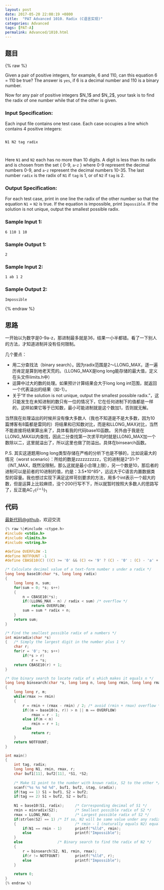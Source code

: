 ```yaml
---
layout: post
date: 2017-05-20 22:08:19 +0800
title:  "PAT Advanced 1010. Radix (C语言实现)"
categories: Advanced
tags: [PAT-A]
permalink: Advanced/1010.html
---
```


## 题目

{% raw %}<div class="ques-view"><p>Given a pair of positive integers, for example, 6 and 110, can this equation 6 = 110 be true?  The answer is <code>yes</code>, if 6 is a decimal number and 110 is a binary number.</p>
<p>Now for any pair of positive integers <span>$N_1$</span> and <span>$N_2$</span>, your task is to find the radix of one number while that of the other is given.</p>
<h3 id="input-specification-">Input Specification:</h3>
<p>Each input file contains one test case. Each case occupies a line which contains 4 positive integers:</p>
<pre><code>
N1 N2 tag radix

</code></pre><p>Here <code>N1</code> and <code>N2</code> each has no more than 10 digits.  A digit is less than its radix and is chosen from the set { 0-9, <code>a</code>-<code>z</code> } where 0-9 represent the decimal numbers 0-9, and <code>a</code>-<code>z</code> represent the decimal numbers 10-35.  The last number <code>radix</code> is the radix of <code>N1</code> if <code>tag</code> is 1, or of <code>N2</code> if <code>tag</code> is 2.</p>
<h3 id="output-specification-">Output Specification:</h3>
<p>For each test case, print in one line the radix of the other number so that the equation <code>N1</code> = <code>N2</code> is true.  If the equation is impossible, print <code>Impossible</code>.  If the solution is not unique, output the smallest possible radix.</p>
<h3 id="sample-input-1-">Sample Input 1:</h3>
<pre><code class="lang-in">6 110 1 10
</code></pre>
<h3 id="sample-output-1-">Sample Output 1:</h3>
<pre><code class="lang-out">2
</code></pre>
<h3 id="sample-input-2-">Sample Input 2:</h3>
<pre><code class="lang-in">1 ab 1 2
</code></pre>
<h3 id="sample-output-2-">Sample Output 2:</h3>
<pre><code class="lang-out">Impossible
</code></pre>
</div>{% endraw %}

## 思路

一开始以为数字是0-9a-z，那进制最多就是36，结果一小半都错。看了一下别人的方法，才知道进制并没有任何限制。

几个要点：
- 用二分查找法（binary search）。因为radix范围是2～LLONG_MAX，逐一遍历肯定是算到地老天荒的。（LLONG_MAX是long long能存储的最大值，定义在头文件limits.h中）
- 运算中过大的数的处理。如果预计计算结果会大于long long int范围，就返回一个代表溢出的结果（如-1）。
- 关于“If the solution is not unique, output the smallest possible radix.”，这只能发生在未知进制的数只有一位的情况下，它在任何进制下的值都是一样的，这样如果它等于已知数，最小可能进制就是这个数加1，否则就无解。

当然我在处理溢出的时候并没有像大多数人（我也不知道是不是大多数，因为10篇博客有8篇都是雷同的）将结果和已知数对比，而是和LLONG_MAX对比，当然不能直接将结果算出来了，具体看我的代码base10函数。
另外由于我是在LLONG_MAX以内查找，因此二分查找第一次求平均时就是LLONG_MAX加一个数除以二，这里就溢出了，所以这里也做了防溢出。具体在binsearch函数。

P.S. 其实这道题用long long类型存储在严格的分析下也是不够的，比如说最大的情况（worst scenario）：所给的数是zzzzzzzzzz，它的进制是2^31-1^（INT_MAX，既然没限制，那么这就是最小合理上限），另一个数是10，那后者的进制可以是前者的10进制的值，约是：3.5*10^85^，远远大于C语言内置数据类型的容量。我也想过实现下满足这样苛刻要求的方法，用多个int表示一个超大的数，但是运算上比较麻烦，没个200行写不下，所以就暂时按照大多数人的思路写了，反正能AC╭(╯^╰)╮

## 代码

[最新代码@github](https://github.com/OliverLew/PAT/blob/master/PATAdvanced/1010.c)，欢迎交流
```c
{% raw %}#include <ctype.h>
#include <stdio.h>
#include <limits.h>
#include <string.h>

#define OVERFLOW -1
#define NOTFOUNT -1
#define CBASE10(C) ((C) >= '0' && (C) <= '9' ? (C) - '0' : (C) - 'a' + 10)

/* Calculate decimal value of a text-form number s under a radix */
long long base10(char *s, long long radix)
{
    long long n, sum;
    for(sum = 0; *s; s++)
    {
        n = CBASE10(*s);
        if((LLONG_MAX - n) / radix < sum) /* overflow */
            return OVERFLOW;
        sum = sum * radix + n;
    }
    return sum;
}

/* Find the smallest possible radix of a numbers */
int minradix(char *s)
{   /* Simply the largest digit in the number plus 1 */
    char r;
    for(r = '0'; *s; s++) 
        if(*s > r)
            r = *s;
    return CBASE10(r) + 1;
}

/* Use binary search to locate radix of s which makes it equals n */
long long binsearch(char *s, long long n, long long rmin, long long rmax)
{
    long long r, m;
    while(rmax >= rmin)
    {
        r = rmin + (rmax - rmin) / 2; /* avoid (rmin + rmax) overflow */
        if((m = base10(s, r)) > n || m == OVERFLOW) 
            rmax = r - 1;
        else if(m < n)
            rmin = r + 1;
        else
            return r;
    }
    return NOTFOUNT;
}

int main()
{
    int tag, radix;
    long long N1, rmin, rmax, r;
    char buf1[11], buf2[11], *S1, *S2;
    
    /* Make S1 point to the number with known radix, S2 to the other */
    scanf("%s %s %d %d", buf1, buf2, &tag, &radix);
    if(tag == 1) S1 = buf1, S2 = buf2;
    if(tag == 2) S1 = buf2, S2 = buf1;
    
    N1 = base10(S1, radix);     /* Corresponding decimal of S1 */
    rmin = minradix(S2);        /* Smallest possible radix of S2 */
    rmax = LLONG_MAX;           /* Largest possible radix of S2 */
    if(strlen(S2) == 1) /* If so, N2 will be same value under any radix */
    {                           /* rmin - 1 (naturally equals N2) equals N1 */
        if(N1 == rmin - 1)      printf("%lld", rmin);
        else                    printf("Impossible");
    }
    else                /* Binary search to find the radix of N2 */
    {
        r = binsearch(S2, N1, rmin, rmax);
        if(r != NOTFOUNT)       printf("%lld", r);
        else                    printf("Impossible");
    }
    
    return 0;
}
{% endraw %}
```